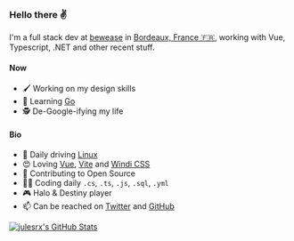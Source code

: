 ### Hello there ✌

I'm a full stack dev at [bewease](https://bewease.fr/) in [Bordeaux, France 🇫🇷](https://www.openstreetmap.org/node/1691675873), working with Vue, Typescript, .NET and other recent stuff.

#### Now

- 🖌 Working on my design skills
- 🚀 Learning [Go](https://go.dev/)
- 🕵 De-Google-ifying my life

#### Bio

- 🐧 Daily driving [Linux](https://pop.system76.com/)
- 😍 Loving [Vue](https://v3.vuejs.org/), [Vite](https://vitejs.dev/) and [Windi CSS](https://windicss.org/)
- 🌱 Contributing to Open Source
- 👨‍💻 Coding daily `.cs`, `.ts`, `.js`, `.sql`, `.yml`
- 🎮 Halo & Destiny player
- 📫 Can be reached on [Twitter](https://twitter.com/julesrx__) and [GitHub](https://github.com/julesrx)

[![julesrx's GitHub Stats](https://github-readme-stats.vercel.app/api?username=julesrx&hide=stars&count_private=true&show_icons=true&text_color=F0F6FC&title_color=2ecc71&icon_color=2ecc71&bg_color=0d1117&border_color=30363d)](https://github.com/julesrx)
